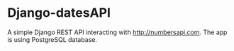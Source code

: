# Django-datesAPI
A simple Django REST API interacting with http://numbersapi.com. The app is using PostgreSQL database.


